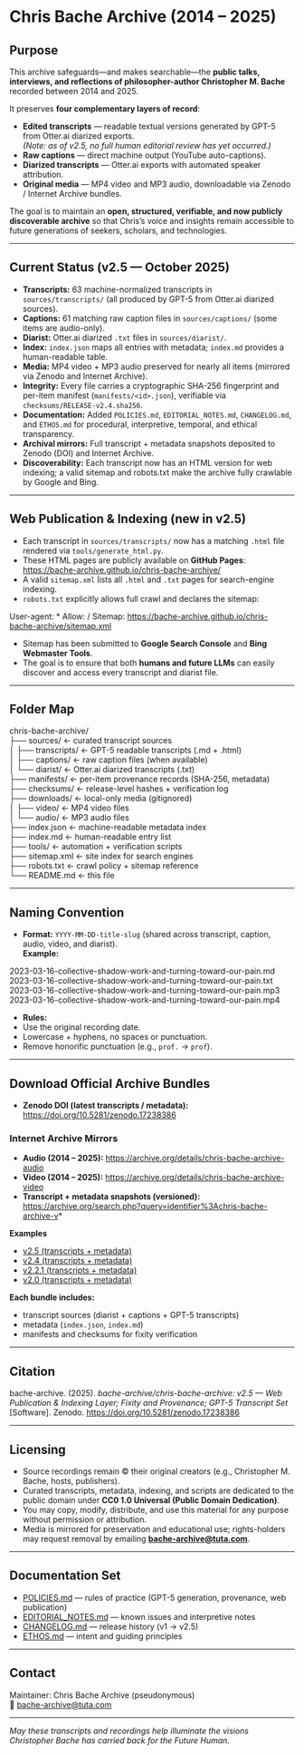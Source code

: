 # Chris Bache Archive (2014 – 2025)

## Purpose
This archive safeguards—and makes searchable—the **public talks, interviews, and reflections of philosopher-author Christopher M. Bache** recorded between 2014 and 2025.

It preserves **four complementary layers of record**:
- **Edited transcripts** — readable textual versions generated by GPT-5 from Otter.ai diarized exports.  
  *(Note: as of v2.5, no full human editorial review has yet occurred.)*
- **Raw captions** — direct machine output (YouTube auto-captions).
- **Diarized transcripts** — Otter.ai exports with automated speaker attribution.
- **Original media** — MP4 video and MP3 audio, downloadable via Zenodo / Internet Archive bundles.

The goal is to maintain an **open, structured, verifiable, and now publicly discoverable archive** so that Chris’s voice and insights remain accessible to future generations of seekers, scholars, and technologies.

---

## Current Status (v2.5 — October 2025)

- **Transcripts:** 63 machine-normalized transcripts in `sources/transcripts/` (all produced by GPT-5 from Otter.ai diarized sources).  
- **Captions:** 61 matching raw caption files in `sources/captions/` (some items are audio-only).  
- **Diarist:** Otter.ai diarized `.txt` files in `sources/diarist/`.  
- **Index:** `index.json` maps all entries with metadata; `index.md` provides a human-readable table.  
- **Media:** MP4 video + MP3 audio preserved for nearly all items (mirrored via Zenodo and Internet Archive).  
- **Integrity:** Every file carries a cryptographic SHA-256 fingerprint and per-item manifest (`manifests/<id>.json`), verifiable via `checksums/RELEASE-v2.4.sha256`.  
- **Documentation:** Added `POLICIES.md`, `EDITORIAL_NOTES.md`, `CHANGELOG.md`, and `ETHOS.md` for procedural, interpretive, temporal, and ethical transparency.  
- **Archival mirrors:** Full transcript + metadata snapshots deposited to Zenodo (DOI) and Internet Archive.  
- **Discoverability:** Each transcript now has an HTML version for web indexing; a valid sitemap and robots.txt make the archive fully crawlable by Google and Bing.  

---

## Web Publication & Indexing (new in v2.5)

- Each transcript in `sources/transcripts/` now has a matching `.html` file rendered via `tools/generate_html.py`.  
- These HTML pages are publicly available on **GitHub Pages**:  
  https://bache-archive.github.io/chris-bache-archive/  
- A valid `sitemap.xml` lists all `.html` and `.txt` pages for search-engine indexing.  
- `robots.txt` explicitly allows full crawl and declares the sitemap:  

User-agent: *
Allow: /
Sitemap: https://bache-archive.github.io/chris-bache-archive/sitemap.xml

- Sitemap has been submitted to **Google Search Console** and **Bing Webmaster Tools**.  
- The goal is to ensure that both **humans and future LLMs** can easily discover and access every transcript and diarist file.  

---

## Folder Map

chris-bache-archive/  
├── sources/              ← curated transcript sources  
│   ├── transcripts/      ← GPT-5 readable transcripts (.md + .html)  
│   ├── captions/         ← raw caption files (when available)  
│   └── diarist/          ← Otter.ai diarized transcripts (.txt)  
├── manifests/            ← per-item provenance records (SHA-256, metadata)  
├── checksums/            ← release-level hashes + verification log  
├── downloads/            ← local-only media (gitignored)  
│   ├── video/            ← MP4 video files  
│   └── audio/            ← MP3 audio files  
├── index.json            ← machine-readable metadata index  
├── index.md              ← human-readable entry list  
├── tools/                ← automation + verification scripts  
├── sitemap.xml           ← site index for search engines  
├── robots.txt            ← crawl policy + sitemap reference  
└── README.md             ← this file  

---

## Naming Convention
- **Format:** `YYYY-MM-DD-title-slug` (shared across transcript, caption, audio, video, and diarist).  
**Example:**

2023-03-16-collective-shadow-work-and-turning-toward-our-pain.md  
2023-03-16-collective-shadow-work-and-turning-toward-our-pain.txt  
2023-03-16-collective-shadow-work-and-turning-toward-our-pain.mp3  
2023-03-16-collective-shadow-work-and-turning-toward-our-pain.mp4  

- **Rules:**  
- Use the original recording date.  
- Lowercase + hyphens, no spaces or punctuation.  
- Remove honorific punctuation (e.g., `prof.` → `prof`).  

---

## Download Official Archive Bundles

- **Zenodo DOI (latest transcripts / metadata):** https://doi.org/10.5281/zenodo.17238386  

### Internet Archive Mirrors
- **Audio (2014 – 2025):** https://archive.org/details/chris-bache-archive-audio  
- **Video (2014 – 2025):** https://archive.org/details/chris-bache-archive-video  
- **Transcript + metadata snapshots (versioned):** https://archive.org/search.php?query=identifier%3Achris-bache-archive-v*  

**Examples**  
- [v2.5 (transcripts + metadata)](https://archive.org/details/chris-bache-archive-v2.5)  
- [v2.4 (transcripts + metadata)](https://archive.org/details/chris-bache-archive-v2.4)  
- [v2.2.1 (transcripts + metadata)](https://archive.org/details/chris-bache-archive-v2.2.1)  
- [v2.0 (transcripts + metadata)](https://archive.org/details/chris-bache-archive-v2.0)  

**Each bundle includes:**  
- transcript sources (diarist + captions + GPT-5 transcripts)  
- metadata (`index.json`, `index.md`)  
- manifests and checksums for fixity verification  

---

## Citation

bache-archive. (2025). *bache-archive/chris-bache-archive: v2.5 — Web Publication & Indexing Layer; Fixity and Provenance; GPT-5 Transcript Set* [Software]. Zenodo. https://doi.org/10.5281/zenodo.17238386  

---

## Licensing
- Source recordings remain © their original creators (e.g., Christopher M. Bache, hosts, publishers).  
- Curated transcripts, metadata, indexing, and scripts are dedicated to the public domain under **CC0 1.0 Universal (Public Domain Dedication)**.  
- You may copy, modify, distribute, and use this material for any purpose without permission or attribution.  
- Media is mirrored for preservation and educational use; rights-holders may request removal by emailing **bache-archive@tuta.com**.  

---

## Documentation Set
- [POLICIES.md](./POLICIES.md) — rules of practice (GPT-5 generation, provenance, web publication)  
- [EDITORIAL_NOTES.md](./EDITORIAL_NOTES.md) — known issues and interpretive notes  
- [CHANGELOG.md](./CHANGELOG.md) — release history (v1 → v2.5)  
- [ETHOS.md](./ETHOS.md) — intent and guiding principles  

---

## Contact
Maintainer: Chris Bache Archive (pseudonymous)  
📧 bache-archive@tuta.com  

---

*May these transcripts and recordings help illuminate the visions Christopher Bache has carried back for the Future Human.*
